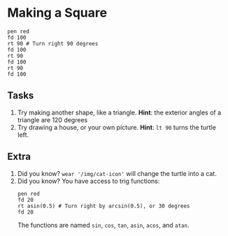 Making a Square
===============

```
pen red
fd 100
rt 90 # Turn right 90 degrees
fd 100
rt 90
fd 100
rt 90
fd 100
```

Tasks
-----
 1. Try making another shape, like a triangle. **Hint**: the exterior angles of a triangle are 120 degrees
 2. Try drawing a house, or your own picture. **Hint**: `lt 90` turns the turtle left.

Extra
-----
 1. Did you know? `wear '/img/cat-icon'` will change the turtle into a cat.
 2. Did you know? You have access to trig functions:
    ```
    pen red
    fd 20
    rt asin(0.5) # Turn right by arcsin(0.5), or 30 degrees
    fd 20
    ```
    The functions are named `sin`, `cos`, `tan`, `asin`, `acos`, and `atan`.
